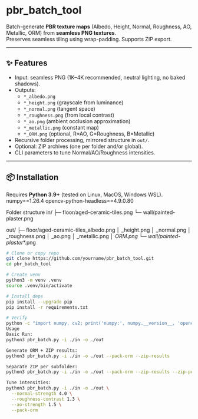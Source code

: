 # pbr_batch_tool

Batch-generate **PBR texture maps** (Albedo, Height, Normal, Roughness, AO, Metallic, ORM) from **seamless PNG textures**.  
Preserves seamless tiling using wrap-padding. Supports ZIP export.

---

## ✨ Features
- Input: seamless PNG (1K–4K recommended, neutral lighting, no baked shadows).
- Outputs:
  - `*_albedo.png`
  - `*_height.png` (grayscale from luminance)
  - `*_normal.png` (tangent space)
  - `*_roughness.png` (from local contrast)
  - `*_ao.png` (ambient occlusion approximation)
  - `*_metallic.png` (constant map)
  - `*_ORM.png` (optional, R=AO, G=Roughness, B=Metallic)
- Recursive folder processing, mirrored structure in `out/`.
- Optional: ZIP archives (one per folder and/or global).
- CLI parameters to tune Normal/AO/Roughness intensities.

---

## 📦 Installation

Requires **Python 3.9+** (tested on Linux, MacOS, Windows WSL).  
numpy==1.26.4
opencv-python-headless==4.9.0.80


Folder structure
in/
 ├─ floor/aged-ceramic-tiles.png
 └─ wall/painted-plaster.png

out/
 ├─ floor/aged-ceramic-tiles_albedo.png
 │                     _height.png
 │                     _normal.png
 │                     _roughness.png
 │                     _ao.png
 │                     _metallic.png
 │                     _ORM.png
 └─ wall/painted-plaster_*.png


```bash
# Clone or copy repo
git clone https://github.com/yourname/pbr_batch_tool.git
cd pbr_batch_tool

# Create venv
python3 -m venv .venv
source .venv/bin/activate

# Install deps
pip install --upgrade pip
pip install -r requirements.txt

# Verify
python -c "import numpy, cv2; print('numpy:', numpy.__version__, 'opencv:', cv2.__version__)"
Usage 
Basic Run:
python3 pbr_batch.py -i ./in -o ./out

Generate ORM + ZIP results:
python3 pbr_batch.py -i ./in -o ./out --pack-orm --zip-results

Separate ZIP per subfolder:
python3 pbr_batch.py -i ./in -o ./out --pack-orm --zip-results --zip-per-folder

Tune intensities:
python3 pbr_batch.py -i ./in -o ./out \
  --normal-strength 4.0 \
  --roughness-contrast 1.3 \
  --ao-strength 1.5 \
  --pack-orm


